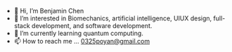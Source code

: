 - 👋 Hi, I’m Benjamin Chen
- 👀 I’m interested in Biomechanics, artificial intelligence, UIUX design, full-stack development, and software development.
- 🌱 I’m currently learning quantum computing.
- 📫 How to reach me ... 0325poyan@gmail.com

<!---
Benjamin-0325/Benjamin-0325 is a ✨ special ✨ repository because its `README.md` (this file) appears on your GitHub profile.
You can click the Preview link to take a look at your changes.
--->
